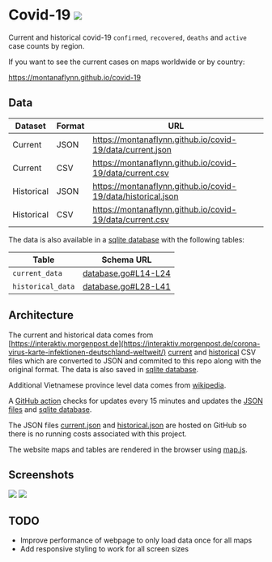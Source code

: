 # Covid-19 [![](https://github.com/montanaflynn/covid-19/workflows/Update/badge.svg)](https://github.com/montanaflynn/covid-19/actions)

Current and historical covid-19 `confirmed`, `recovered`, `deaths` and `active` case counts by region. 

If you want to see the current cases on maps worldwide or by country:

https://montanaflynn.github.io/covid-19

## Data

Dataset | Format | URL
--------|---------|----
Current | JSON | https://montanaflynn.github.io/covid-19/data/current.json
Current | CSV  | https://montanaflynn.github.io/covid-19/data/current.csv
Historical | JSON | https://montanaflynn.github.io/covid-19/data/historical.json
Historical | CSV  | https://montanaflynn.github.io/covid-19/data/current.csv

The data is also available in a [sqlite database](./data/covid.db) with the following tables:

Table | Schema URL
------|--------
`current_data` | [database.go#L14-L24](https://github.com/montanaflynn/covid-19/blob/master/database.go#L12-L22)
`historical_data` | [database.go#L28-L41](https://github.com/montanaflynn/covid-19/blob/master/database.go#L28-L41)

## Architecture

The current and historical data comes from [https://interaktiv.morgenpost.de](https://interaktiv.morgenpost.de/corona-virus-karte-infektionen-deutschland-weltweit/) [current](https://interaktiv.morgenpost.de/corona-virus-karte-infektionen-deutschland-weltweit/data/Coronavirus.current.v2.csv) and [historical](https://funkeinteraktiv.b-cdn.net/history.light.v4.csv) CSV files which are converted to JSON and commited to this repo along with the original format. The data is also saved in [sqlite database](./data/covid.db).

Additional Vietnamese province level data comes from [wikipedia](https://vi.wikipedia.org/wiki/%C4%90%E1%BA%A1i_d%E1%BB%8Bch_COVID-19_t%E1%BA%A1i_Vi%E1%BB%87t_Nam).

A [GitHub action](https://github.com/montanaflynn/covid-19/blob/master/.github/workflows/main.yml) checks for updates every 15 minutes and updates the [JSON files](./data) and [sqlite database](./data/covid.db).

The JSON files [current.json](https://raw.githubusercontent.com/montanaflynn/covid-19/master/data/current.json) and [historical.json](https://montanaflynn.github.io/covid-19/data/historical.json) are hosted on GitHub so there is no running costs associated with this project.

The website maps and tables are rendered in the browser using [map.js](https://github.com/montanaflynn/covid-19/blob/master/assets/map.js).

## Screenshots

[![](https://i.imgur.com/z370DBE.png)](https://montanaflynn.github.io/covid-19/)
[![](https://i.imgur.com/c4AHfNb.png)](https://montanaflynn.github.io/covid-19/historical.html)

## TODO

- Improve performance of webpage to only load data once for all maps
- Add responsive styling to work for all screen sizes
